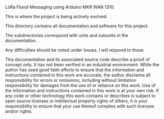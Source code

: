 
LoRa Flood-Messaging using Arduino MKR WAN 1310.

This is where the project is being actively evolved.

This directory contains all documentation and software for this project.

The subdirectories correspond with units and subunits in the documentation.

Any difficulties should be noted under Issues. I will respond to those.

This documentation and its associated source code describe a proof of concept only. It has not been verified in an industrial environment. While the author has used good faith efforts to ensure that the information and instructions contained in this work are accurate, the author disclaims all responsibility for errors or omissions, including without limitation responsibility for damages from the use of or reliance on this work. Use of the information and instructions contained in this work is at your own risk. If any code or other technology this work contains or describes is subject to open source licenses or intellectual property rights of others, it is your responsibility to ensure that your use thereof complies with such licenses and/or rights.
